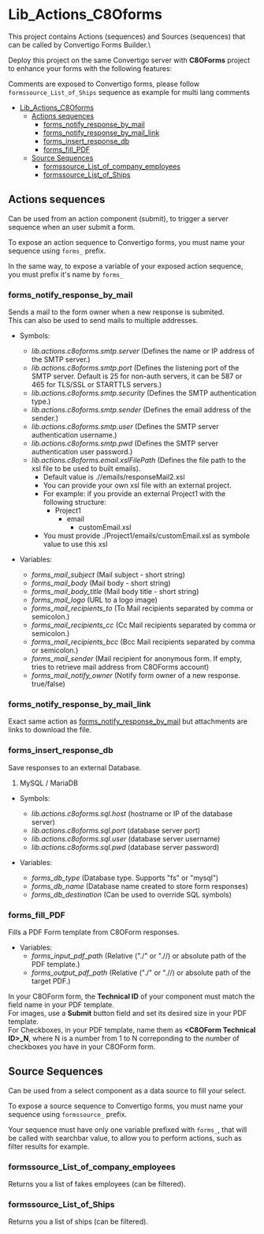 # Lib_Actions_C8Oforms #

This project contains Actions (sequences) and Sources (sequences) that can be called by Convertigo Forms Builder.\

Deploy this project on the same Convertigo server with **C8OForms** project to enhance your forms with the following features:

Comments are exposed to Convertigo forms, please follow `formssource_List_of_Ships` sequence as example for multi lang comments

- [Lib_Actions_C8Oforms](#lib_actions_c8oforms)
  - [Actions sequences](#actions-sequences)
    - [forms_notify_response_by_mail](#forms_notify_response_by_mail)
    - [forms_notify_response_by_mail_link](#forms_notify_response_by_mail_link)
    - [forms_insert_response_db](#forms_insert_response_db)
    - [forms_fill_PDF](#forms_fill_pdf)
  - [Source Sequences](#source-sequences)
    - [formssource_List_of_company_employees](#formssource_list_of_company_employees)
    - [formssource_List_of_Ships](#formssource_list_of_ships)

## Actions sequences
Can be used from an action component (submit), to trigger a server sequence when an user submit a form.

To expose an action sequence to Convertigo forms, you must name your sequence using `forms_` prefix.

In the same way, to expose a variable of your exposed action sequence, you must prefix it's name by `forms_`

### forms_notify_response_by_mail
Sends a mail to the form owner when a new response is submited.\
This can also be used to send mails to multiple addresses.

- Symbols:
    - *lib.actions.c8oforms.smtp.server* (Defines the name or IP address of the SMTP server.)
    - *lib.actions.c8oforms.smtp.port* (Defines the listening port of the SMTP server. Default is 25 for non-auth servers, it can be 587 or 465 for TLS/SSL or STARTTLS servers.)
    - *lib.actions.c8oforms.smtp.security* (Defines the SMTP authentication type.)
    - *lib.actions.c8oforms.smtp.sender* (Defines the email address of the sender.)
    - *lib.actions.c8oforms.smtp.user* (Defines the SMTP server authentication username.)
    - *lib.actions.c8oforms.smtp.pwd* (Defines the SMTP server authentication user password.)
    - *lib.actions.c8oforms.email.xslFilePath* (Defines the file path to the xsl file to be used to built emails).
      -  Default value is .//emails/responseMail2.xsl
      -  You can provide your own xsl file with an external project.
      -  For example: if you provide an external Project1 with the following structure:
         -  Project1
            -  email
               -  customEmail.xsl
      -  You must provide ./Project1/emails/customEmail.xsl as symbole value to use this xsl

- Variables:
    - *forms_mail_subject* (Mail subject - short string)
    - *forms_mail_body* (Mail body - short string)
    - *forms_mail_body_title* (Mail body title - short string)
    - *forms_mail_logo* (URL to a logo image)
    - *forms_mail_recipients_to* (To Mail recipients separated by comma or semicolon.)
    - *forms_mail_recipients_cc* (Cc Mail recipients separated by comma or semicolon.)
    - *forms_mail_recipients_bcc* (Bcc Mail recipients separated by comma or semicolon.)
    - *forms_mail_sender* (Mail recipient for anonymous form. If empty, tries to retrieve mail address from C8OForms account)
    - *forms_mail_notify_owner* (Notify form owner of a new response. true/false)

### forms_notify_response_by_mail_link
Exact same action as [forms_notify_response_by_mail](#forms_notify_response_by_mail) but attachments are links to download the file.

### forms_insert_response_db
Save responses to an external Database.

1. MySQL / MariaDB
- Symbols:
    - *lib.actions.c8oforms.sql.host* (hostname or IP of the database server)
    - *lib.actions.c8oforms.sql.port* (database server port)
    - *lib.actions.c8oforms.sql.user* (database server username)
    - *lib.actions.c8oforms.sql.pwd* (database server password)

- Variables:
    - *forms_db_type* (Database type. Supports "fs" or "mysql")
    - *forms_db_name* (Database name created to store form responses)
    - *forms_db_destination* (Can be used to override SQL symbols)

### forms_fill_PDF
Fills a PDF Form template from C8OForm responses.

- Variables:
    - *forms_input_pdf_path* (Relative ("./" or ".//) or absolute path of the PDF template.)
    - *forms_output_pdf_path* (Relative ("./" or ".//) or absolute path of the target PDF.)

In your C8OForm form, the **Technical ID** of your component must match the field name in your PDF template.\
For images, use a **Submit** button field and set its desired size in your PDF template.\
For Checkboxes, in your PDF template, name them as **\<C8OForm Technical ID>_N**, where N is a number from 1 to N correponding to the number of checkboxes you have in your C8OForm form.

## Source Sequences
Can be used from a select component as a data source to fill your select. 

To expose a source sequence to Convertigo forms, you must name your sequence using `formssource_` prefix.

Your sequence must have only one variable prefixed with `forms_`, that will be called with searchbar value, to allow you to perform actions, such as filter results for example.

### formssource_List_of_company_employees

Returns you a list of fakes employees (can be filtered).

### formssource_List_of_Ships

Returns you a list of ships (can be filtered).
